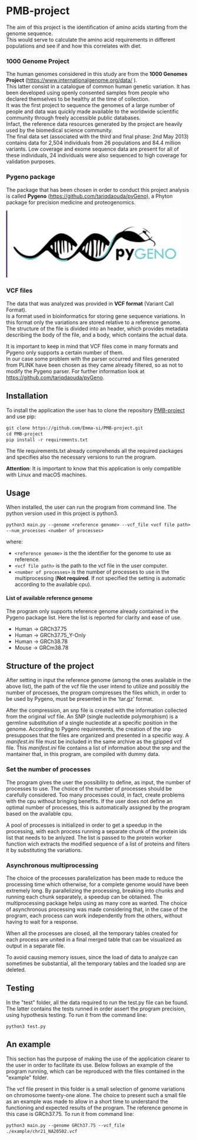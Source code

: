# PMB-project
The aim of this project is the identification of amino acids starting from the genome sequence.  
This would serve to calculate the amino acid requirements in different populations and see if and how this correlates with diet.

### 1000 Genome Project
The human genomes considered in this study are from the **1000 Genomes Project** (https://www.internationalgenome.org/data/
).  
This latter consist in a catalogue of common human genetic variation. It has been developed using openly consented samples from people who declared themselves to be healthy at the time of collection.  
It was the first project to sequence the genomes of a large number of people and data was quickly made available to the worldwide scientific community through freely accessible public databases.  
Infact, the reference data resources generated by the project are heavily used by the biomedical science community.  
The final data set (associated with the third and final phase: 2nd May 2013) contains data for 2,504 individuals from 26 populations and 84.4 million variants. 
Low coverage and exome sequence data are present for all of these individuals, 24 individuals were also sequenced to high coverage for validation purposes.  

### Pygeno package
The package that has been chosen in order to conduct this project analysis is called **Pygeno** (https://github.com/tariqdaouda/pyGeno), a Phyton package for precision medicine and proteogenomics. 

![Pygeno Logo](logo.png)

### VCF files
The data that was analyzed was provided in **VCF format** (Variant Call Format).  
Is a format used in bioinformatics for storing gene sequence variations.
In this format only the variations are stored relative to a reference genome. 
The structure of the file is divided into an header, which provides metadata describing the body of the file, and a body, which contains the actual data. 

It is important to keep in mind that VCF files come in many formats and Pygeno only supports a certain number of them.   
In our case some problem with the parser occurred and files generated from PLINK have been chosen as they came already filtered, so as not to modify the Pygeno parser.
For further information look at https://github.com/tariqdaouda/pyGeno.

## Installation
To install the application the user has to clone the repository [PMB-project](https://github.com/Emma-si/PMB-project.git) and use pip:
 ```
 git clone https://github.com/Emma-si/PMB-project.git
 cd PMB-project
 pip install -r requirements.txt
 ```
The file requirements.txt already comprehends all the required packages and specifies also the necessary versions to run the program. 

**Attention**: It is important to know that this application is only compatible with Linux and macOS machines.

## Usage 
When installed, the user can run the program from command line.
The python version used in this project is python3. 
```
python3 main.py --genome <reference genome> --vcf_file <vcf file path> --num_processes <number of processes>
```
where: 
- ```<reference genome>``` is the the identifier for the genome to use as reference. 
- ```<vcf file path>``` is the path to the vcf file in the user computer. 
- ```<number of processes>``` is the number of processes to use in the multiprocessing (**Not required**. If not specified the setting is automatic according to the available cpu).

#### **List of available reference genome**
The program only supports reference genome already contained in the Pygeno package list. 
Here the list is reported for clarity and ease of use.

- Human -> GRCh37.75
- Human -> GRCh37.75_Y-Only
- Human -> GRCh38.78
- Mouse -> GRCm38.78

## Structure of the project 

After setting in input the reference genome (among the ones available in the above list), the path of the vcf file the user intend to utilize and possibly the number of processes, the program compresses the files which, in order to be used by Pygeno, must be presented in the 'tar.gz' format. 

After the compression, an snp file is created with the information collected from the original vcf file. 
An SNP (single nucleotide polymorphism) is a germline substitution of a single nucleotide at a specific position in the genome. 
According to Pygeno requirements, the creation of the snp presupposes that the files are organized and presented in a specific way. 
A *manifest.ini* file must be included in the same archive as the gzipped vcf file. 
This *manifest.ini* file contains a list of information about the snp and the mantainer that, in this program, are compiled with dummy data.

### Set the number of processes
The program gives the user the possibility to define, as input, the number of processes to use. 
The choice of the number of processes should be carefully considered. Too many processes could, in fact, create problems with the cpu without bringing benefits. 
If the user does not define an optimal number of processes, this is automatically assigned by the program based on the available cpu. 

A pool of processes is initialized in order to get a speedup in the processing, with each process running a separate chunk of the protein ids list that needs to be anlyzed.
The list is passed to the protein worker function wich extracts the modified sequence of a list of proteins and filters it by substituting the variations. 

### Asynchronous multiprocessing
The choice of the processes parallelization has been made to reduce the processing time which otherwise, for a complete genome would have been extremely long. 
By parallelizing the processing, breaking into chunks and running each chunk separately, a speedup can be obtained. 
The multiprocessing package helps using as many core as wanted.
The choice of asynchronous processing was made considering that, in the case of the program, each process can work independently from the others, without having to wait for a response. 

When all the processes are closed, all the temporary tables created for each process are united in a final merged table that can be visualized as output in a separate file. 

To avoid causing memory issues, since the load of data to analyze can sometimes be substantial, all the temporary tables and the loaded snp are deleted. 

## Testing 
In the "test" folder, all the data required to run the test.py file can be found. 
The latter contains the tests runned in order assert the program precision, using hypothesis testing. 
To run it from the command line: 
```
python3 test.py 
```

## An example 
This section has the purpose of making the use of the application clearer to the user in order to facilitate its use. 
Below follows an example of the program running, which can be reproduced with the files contained in the "example" folder.

The vcf file present in this folder is a small selection of genome variations on chromosome twenty-one alone.
The choice to present such a small file as an example was made to allow in a short time to understand the functioning and expected results of the program.
The reference genome in this case is GRCh37.75.
To run it from command line: 
```
python3 main.py --genome GRCh37.75 --vcf_file ./example/chr21_NA20502.vcf
```
 

